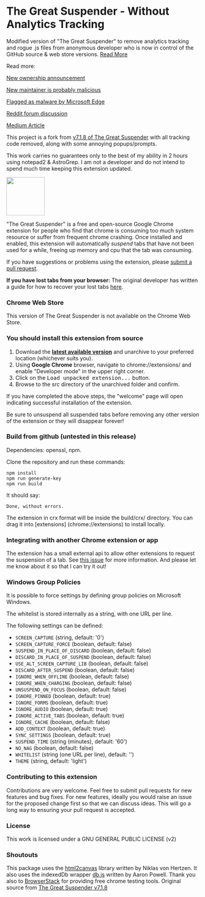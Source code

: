 # The Great Suspender - Without Analytics Tracking

Modified version of "The Great Suspender" to remove analytics tracking and rogue .js files from anonymous developer who is now in control of the GitHub source & web store versions. [Read More]()

Read more:

[New ownership announcement](https://github.com/aciidic/thegreatsuspender/issues/1175)

[New maintainer is probably malicious](https://github.com/aciidic/thegreatsuspender/issues/1263)

[Flagged as malware by Microsoft Edge](https://www.windowscentral.com/great-suspender-extension-now-flagged-malware-edge-has-built-replacement)

[Reddit forum discussion](https://old.reddit.com/r/HobbyDrama/comments/jouwq7/open_source_development_the_great_suspender_saga/)

[Medium Article](https://medium.com/nerd-for-tech/malware-in-browser-extensions-3805e8763dd5)

This project is a fork from [v7.1.8 of The Great Suspender](https://github.com/greatsuspender/thegreatsuspender) with all tracking code removed, along with some annoying popups/prompts.

This work carries no guarantees only to the best of my ability in 2 hours using notepad2 & AstroGrep. I am not a developer and do not intend to spend much time keeping this extension updated.

<img src="/src/img/suspendy-guy.png" width="100px" />

"The Great Suspender" is a free and open-source Google Chrome extension for people who find that chrome is consuming too much system resource or suffer from frequent chrome crashing. Once installed and enabled, this extension will automatically *suspend* tabs that have not been used for a while, freeing up memory and cpu that the tab was consuming.

If you have suggestions or problems using the extension, please [submit a pull request](https://github.com/aciidic/thegreatsuspender/issues/). 

**If you have lost tabs from your browser:** The original developer has written a guide for how to recover your lost tabs [here](https://github.com/deanoemcke/thegreatsuspender/issues/526
).

### Chrome Web Store

This version of The Great Suspender is not available on the Chrome Web Store.


### You should install this extension from source

1. Download the **[latest available version](https://github.com/aciidic/thegreatsuspender/releases)** and unarchive to your preferred location (whichever suits you).
2. Using **Google Chrome** browser, navigate to chrome://extensions/ and enable "Developer mode" in the upper right corner.
3. Click on the <kbd>Load unpacked extension...</kbd> button.
4. Browse to the src directory of the unarchived folder and confirm.

If you have completed the above steps, the "welcome" page will open indicating successful installation of the extension.

Be sure to unsuspend all suspended tabs before removing any other version of the extension or they will disappear forever!

### Build from github (untested in this release)

Dependencies: openssl, npm.

Clone the repository and run these commands:
```
npm install
npm run generate-key
npm run build
```

It should say:
```
Done, without errors.
```

The extension in crx format will be inside the build/crx/ directory. You can drag it into [extensions] (chrome://extensions) to install locally.

### Integrating with another Chrome extension or app

The extension has a small external api to allow other extensions to request the suspension of a tab. See [this issue](https://github.com/greatsuspender/thegreatsuspender/issues/276) for more information. And please let me know about it so that I can try it out!

### Windows Group Policies

It is possible to force settings by defining group policies on Microsoft
Windows.

The whitelist is stored internally as a string, with one URL per line.

The following settings can be defined:

* `SCREEN_CAPTURE` (string, default: '0')
* `SCREEN_CAPTURE_FORCE` (boolean, default: false)
* `SUSPEND_IN_PLACE_OF_DISCARD` (boolean, default: false)
* `DISCARD_IN_PLACE_OF_SUSPEND` (boolean, default: false)
* `USE_ALT_SCREEN_CAPTURE_LIB` (boolean, default: false)
* `DISCARD_AFTER_SUSPEND` (boolean, default: false)
* `IGNORE_WHEN_OFFLINE` (boolean, default: false)
* `IGNORE_WHEN_CHARGING` (boolean, default: false)
* `UNSUSPEND_ON_FOCUS` (boolean, default: false)
* `IGNORE_PINNED` (boolean, default: true)
* `IGNORE_FORMS` (boolean, default: true)
* `IGNORE_AUDIO` (boolean, default: true)
* `IGNORE_ACTIVE_TABS` (boolean, default: true)
* `IGNORE_CACHE` (boolean, default: false)
* `ADD_CONTEXT` (boolean, default: true)
* `SYNC_SETTINGS` (boolean, default: true)
* `SUSPEND_TIME` (string (minutes), default: '60')
* `NO_NAG` (boolean, default: false)
* `WHITELIST` (string (one URL per line), default: '')
* `THEME` (string, default: 'light')

### Contributing to this extension

Contributions are very welcome. Feel free to submit pull requests for new features and bug fixes. For new features, ideally you would raise an issue for the proposed change first so that we can discuss ideas. This will go a long way to ensuring your pull request is accepted.

### License

This work is licensed under a GNU GENERAL PUBLIC LICENSE (v2)

### Shoutouts

This package uses the [html2canvas](https://github.com/niklasvh/html2canvas) library written by Niklas von Hertzen.
It also uses the indexedDb wrapper [db.js](https://github.com/aaronpowell/db.js) written by Aaron Powell.
Thank you also to [BrowserStack](https://www.browserstack.com) for providing free chrome testing tools.
Original source from [The Great Suspender v7.1.8](https://github.com/greatsuspender/thegreatsuspender)
